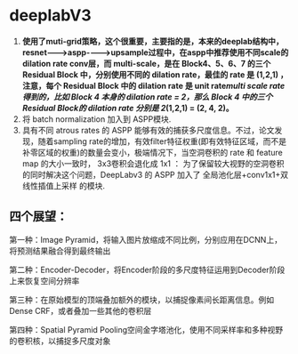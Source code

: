 deeplabV3
================
1. **使用了muti-grid策略，这个很重要，主要指的是，本来的deeplab结构中，resnet--->aspp---->upsample过程中，在aspp中推荐使用不同scale的dilation rate conv层，而 multi-scale，是在 Block4、5、6、7 的三个 Residual Block 中，分别使用不同的 dilation rate，最佳的 rate 是 (1,2,1) ，注意，每个 Residual Block 中的 dilation rate 是 unit rate*multi scale rate 得到的，比如 Block 4 本身的 dilation rate = 2，那么 Block 4 中的三个 Residual Block的 dilation rate 分别是 2*(1,2,1) = (2, 4, 2)。**
2. 将 batch normalization 加入到 ASPP模块.
3. 具有不同 atrous rates 的 ASPP 能够有效的捕获多尺度信息。不过，论文发现，随着sampling rate的增加，有效filter特征权重(即有效特征区域，而不是补零区域的权重)的数量会变小，极端情况下，当空洞卷积的 rate 和 feature map 的大小一致时， 3x3卷积会退化成 1x1 ：
为了保留较大视野的空洞卷积的同时解决这个问题，DeepLabv3 的 ASPP 加入了 全局池化层+conv1x1+双线性插值上采样 的模块.

四个展望：
--------------------------------

第一种：Image Pyramid，将输入图片放缩成不同比例，分别应用在DCNN上，将预测结果融合得到最终输出

第二种：Encoder-Decoder，将Encoder阶段的多尺度特征运用到Decoder阶段上来恢复空间分辨率

第三种：在原始模型的顶端叠加额外的模块，以捕捉像素间长距离信息。例如Dense CRF，或者叠加一些其他的卷积层

第四种：Spatial Pyramid Pooling空间金字塔池化，使用不同采样率和多种视野的卷积核，以捕捉多尺度对象